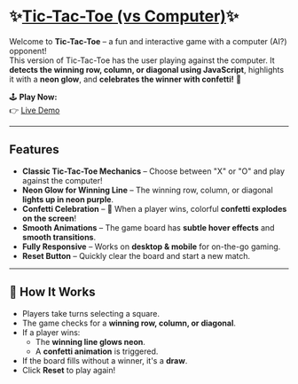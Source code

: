 # ✨[Tic-Tac-Toe (vs Computer)](https://pratikshadpai.github.io/js-browser-game-tic-tac-toe-lab/)✨

Welcome to **Tic-Tac-Toe** – a fun and interactive game with a computer (AI?) opponent!  
This version of Tic-Tac-Toe has the user playing against the computer.
It **detects the winning row, column, or diagonal using JavaScript**, highlights it with a **neon glow**, and **celebrates the winner with confetti!** 🎊  

🕹️ **Play Now:**  
👉 [Live Demo](https://pratikshadpai.github.io/js-browser-game-tic-tac-toe-lab/)

---

##  Features

 - **Classic Tic-Tac-Toe Mechanics** – Choose between "X" or "O" and play against the computer!  
 - **Neon Glow for Winning Line** – The winning row, column, or diagonal **lights up in neon purple**.  
 - **Confetti Celebration** – 🎉 When a player wins, colorful **confetti explodes on the screen**!  
 - **Smooth Animations** – The game board has **subtle hover effects** and **smooth transitions**.  
 - **Fully Responsive** – Works on **desktop & mobile** for on-the-go gaming.  
 - **Reset Button** – Quickly clear the board and start a new match.  

---

## 🎨 How It Works

- Players take turns selecting a square.
- The game checks for a **winning row, column, or diagonal**.
- If a player wins:
  - The **winning line glows neon**.  
  - A **confetti animation** is triggered.  
- If the board fills without a winner, it's a **draw**.
- Click **Reset** to play again!


